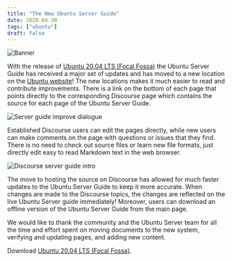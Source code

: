```yaml
---
title: "The New Ubuntu Server Guide"
date: 2020-04-30
tags: ["ubuntu"]
draft: false
---
```


![Banner](/img/ubuntu/server-guide-dns.png#center)

With the release of [Ubuntu 20.04 LTS (Focal Fossa)](https://ubuntu.com/blog/ubuntu-20-04-lts-arrives) the Ubuntu Server Guide has received a major set of updates and has moved to a new location on the [Ubuntu website](https://ubuntu.com/server/docs)! The new locations makes it much easier to read and contribute improvements. There is a link on the bottom of each page that points directly to the corresponding Discourse page which contains the source for each page of the Ubuntu Server Guide.

![Server guide improve dialogue](/img/ubuntu/server-guide-improve.png#center)

Established Discourse users can edit the pages directly, while new users can make comments on the page with questions or issues that they find. There is no need to check out source files or learn new file formats, just directly edit easy to read Markdown text in the web browser.

![Discourse server guide intro](/img/ubuntu/discourse-server-guide-intro.png#center)

The move to hosting the source on Discourse has allowed for much faster updates to the Ubuntu Server Guide to keep it more accurate. When changes are made to the Discourse topics, the changes are reflected on the live Ubuntu Server guide immediately! Moreover, users can download an offline version of the Ubuntu Server Guide from the main page.

We would like to thank the community and the Ubuntu Server team for all the time and effort spent on moving documents to the new system, verifying and updating pages, and adding new content.

Download [Ubuntu 20.04 LTS (Focal Fossa)](https://ubuntu.com/download/server).
